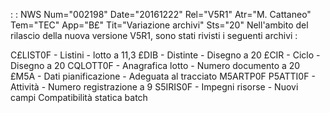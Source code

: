  :  : NWS Num="002198" Date="20161222" Rel="V5R1" Atr="M. Cattaneo" Tem="TEC" App="B£" Tit="Variazione archivi" Sts="20"
Nell'ambito del rilascio della nuova versione V5R1, sono stati rivisti i seguenti archivi : 

C£LIST0F - Listini             - lotto a 11,3
£DIB     - Distinte            - Disegno a 20
£CIR     - Ciclo               - Disegno a 20
CQLOTT0F - Anagrafica lotto    - Numero documento a 20
£M5A     - Dati pianificazione - Adeguata al tracciato M5ARTP0F
P5ATTI0F - Attività            - Numero registrazione a 9
S5IRIS0F - Impegni risorse     - Nuovi campi Compatibilità statica batch 